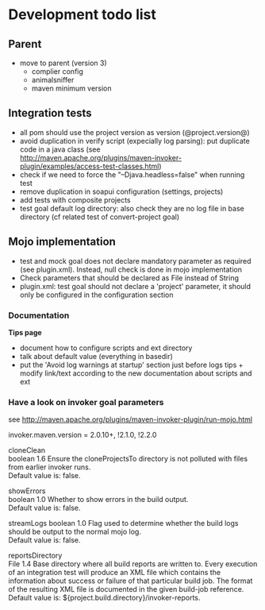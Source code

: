 <!--
~ Copyright 2012 Thomas Bouffard (redfish4ktc)
~
~ Licensed under the Apache License, Version 2.0 (the "License");
~ you may not use this file except in compliance with the License.
~ You may obtain a copy of the License at
~
~   http://www.apache.org/licenses/LICENSE-2.0
~
~ Unless required by applicable law or agreed to in writing,
~ software distributed under the License is distributed on an
~ "AS IS" BASIS, WITHOUT WARRANTIES OR CONDITIONS OF ANY
~ KIND, either express or implied.  See the License for the
~ specific language governing permissions and limitations
~ under the License.
-->

# Development todo list #

## Parent ##
- move to parent (version 3)
  - complier config
  - animalsniffer
  - maven minimum version


## Integration tests ##
  - all pom should use the project version as version (@project.version@)
  - avoid duplication in verify script (expecially log parsing): put duplicate code in a java class (see  
http://maven.apache.org/plugins/maven-invoker-plugin/examples/access-test-classes.html)
  - check if we need to force the "–Djava.headless=false" when running test
  - remove duplication in soapui configuration (settings, projects)
  - add tests with composite projects
  - test goal default log directory: also check they are no log file in base directory (cf related test of convert-project goal)


## Mojo implementation ##
  - test and mock goal does not declare mandatory parameter as required (see plugin.xml). Instead, null check is done in mojo implementation
  - Check parameters that should be declared as File instead of String
  - plugin.xml: test goal should not declare a 'project' parameter, it should only be configured in the configuration section


### Documentation ###

**Tips page**

* document how to configure scripts and ext directory
* talk about default value (everything in basedir)
* put the 'Avoid log warnings at startup' section just before logs tips + modify link/text according to the new documentation about scripts and ext


### Have a look on invoker goal parameters ###
see http://maven.apache.org/plugins/maven-invoker-plugin/run-mojo.html


invoker.maven.version = 2.0.10+, !2.1.0, !2.2.0

cloneClean  
boolean	1.6	Ensure the cloneProjectsTo directory is not polluted with files from earlier invoker runs.  
Default value is: false.

showErrors  
boolean	1.0	Whether to show errors in the build output.  
Default value is: false.  

streamLogs
boolean	1.0	Flag used to determine whether the build logs should be output to the normal mojo log.  
Default value is: false.

reportsDirectory  
File	1.4	Base directory where all build reports are written to. Every execution of an integration test will produce an XML file which contains the information about success or failure of that particular build job. The format of the resulting XML file is documented in the given build-job reference.  
Default value is: ${project.build.directory}/invoker-reports.


